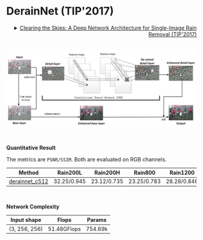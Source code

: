 # DerainNet (TIP'2017)

<details>
<summary align="right"><a href="https://ieeexplore.ieee.org/abstract/document/7893758/">Clearing the Skies: A Deep Network Architecture for Single-Image Rain Removal (TIP'2017)</a></summary>

```bibtex
@article{fu2017clearing,
  title={Clearing the skies: A deep network architecture for single-image rain removal},
  author={Fu, Xueyang and Huang, Jiabin and Ding, Xinghao and Liao, Yinghao and Paisley, John},
  journal={IEEE Transactions on Image Processing},
  volume={26},
  number={6},
  pages={2944--2956},
  year={2017},
  publisher={IEEE}
}
```

</details>

<br/>

![derainnet](../../figs/derainnet.png)

<br/>

**Quantitative Result**

The metrics are `PSNR/SSIM`. Both are evaluated on RGB channels.

|                         Method                         |  Rain200L   |  Rain200H   |   Rain800   |  Rain1200   |  Rain1400   |
| :----------------------------------------------------: | :---------: | :---------: | :---------: | :---------: | :---------: |
| [derainnet_c512](/configs/derainnet/derainnet_c512.py) | 32.25/0.945 | 23.12/0.735 | 23.25/0.783 | 28.28/0.846 | 27.53/0.866 |

<br/>

**Network Complexity**

|  Input shape  |    Flops    | Params  |
| :-----------: | :---------: | :-----: |
| (3, 256, 256) | 51.48GFlops | 754.69k |
